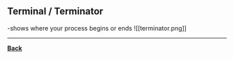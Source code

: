 ## Terminal / Terminator
-shows where your process begins or ends
![[terminator.png]]

---
**[Back](COMPROGPrelimCh2)**